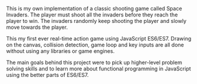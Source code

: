 This is my own implementation of a classic shooting game called Space Invaders. The player must shoot all the invaders before they reach the player to win. The invaders randomly keep shooting the player and slowly move towards the player. 

This my first ever real-time action game using JavaScript ES6/ES7. Drawing on the canvas, collision detection, game loop and key inputs are all done without using any libraries or game engines.

The main goals behind this project were to pick up higher-level problem solving skills and to learn more about functional programming in JavaScript using the better parts of ES6/ES7. 



